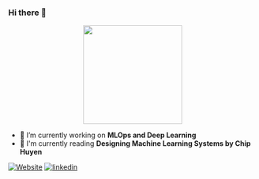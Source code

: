 ### Hi there 👋

<div id="header" align="center">
  <!--- <img src="https://imgur.com/a/2r5nEyn">  -->
  <img src="https://i.imgur.com/iIvLbrE.png", width = 200, height = 200>
</div>



- 🔭 I’m currently working on **MLOps and Deep Learning**
- 📖 I'm currently reading **Designing Machine Learning Systems by Chip Huyen**


[![Website](https://img.shields.io/badge/my_portfolio-000?style=for-the-badge&logo=ko-fi&logoColor=white)](https://theaimlessfox.com/)
[![linkedin](https://img.shields.io/badge/linkedin-0A66C2?style=for-the-badge&logo=linkedin&logoColor=white)](https://www.linkedin.com/in/aditya-lakshmi-narayanan)

<!--
**Aditya190600/Aditya190600** is a ✨ _special_ ✨ repository because its `README.md` (this file) appears on your GitHub profile.

Here are some ideas to get you started:

- 🔭 I’m currently working on ...
- 🌱 I’m currently learning ...
- 👯 I’m looking to collaborate on ...
- 🤔 I’m looking for help with ...
- 💬 Ask me about ...
- 📫 How to reach me: ...
- 😄 Pronouns: ...
- ⚡ Fun fact: ...
-->

